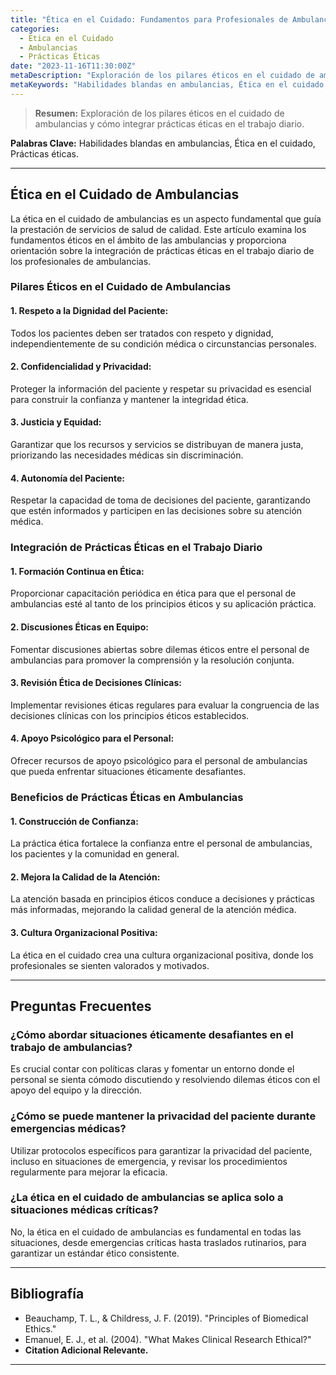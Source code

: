 ```yaml
---
title: "Ética en el Cuidado: Fundamentos para Profesionales de Ambulancias"
categories:
  - Ética en el Cuidado
  - Ambulancias
  - Prácticas Éticas
date: "2023-11-16T11:30:00Z"
metaDescription: "Exploración de los pilares éticos en el cuidado de ambulancias y cómo integrar prácticas éticas en el trabajo diario."
metaKeywords: "Habilidades blandas en ambulancias, Ética en el cuidado, Prácticas éticas"
---
```


> **Resumen:** Exploración de los pilares éticos en el cuidado de ambulancias y cómo integrar prácticas éticas en el trabajo diario.

**Palabras Clave:** Habilidades blandas en ambulancias, Ética en el cuidado, Prácticas éticas.

---

## Ética en el Cuidado de Ambulancias

La ética en el cuidado de ambulancias es un aspecto fundamental que guía la prestación de servicios de salud de calidad. Este artículo examina los fundamentos éticos en el ámbito de las ambulancias y proporciona orientación sobre la integración de prácticas éticas en el trabajo diario de los profesionales de ambulancias.

### Pilares Éticos en el Cuidado de Ambulancias

#### 1. **Respeto a la Dignidad del Paciente:**
Todos los pacientes deben ser tratados con respeto y dignidad, independientemente de su condición médica o circunstancias personales.

#### 2. **Confidencialidad y Privacidad:**
Proteger la información del paciente y respetar su privacidad es esencial para construir la confianza y mantener la integridad ética.

#### 3. **Justicia y Equidad:**
Garantizar que los recursos y servicios se distribuyan de manera justa, priorizando las necesidades médicas sin discriminación.

#### 4. **Autonomía del Paciente:**
Respetar la capacidad de toma de decisiones del paciente, garantizando que estén informados y participen en las decisiones sobre su atención médica.

### Integración de Prácticas Éticas en el Trabajo Diario

#### 1. **Formación Continua en Ética:**
Proporcionar capacitación periódica en ética para que el personal de ambulancias esté al tanto de los principios éticos y su aplicación práctica.

#### 2. **Discusiones Éticas en Equipo:**
Fomentar discusiones abiertas sobre dilemas éticos entre el personal de ambulancias para promover la comprensión y la resolución conjunta.

#### 3. **Revisión Ética de Decisiones Clínicas:**
Implementar revisiones éticas regulares para evaluar la congruencia de las decisiones clínicas con los principios éticos establecidos.

#### 4. **Apoyo Psicológico para el Personal:**
Ofrecer recursos de apoyo psicológico para el personal de ambulancias que pueda enfrentar situaciones éticamente desafiantes.

### Beneficios de Prácticas Éticas en Ambulancias

#### 1. **Construcción de Confianza:**
La práctica ética fortalece la confianza entre el personal de ambulancias, los pacientes y la comunidad en general.

#### 2. **Mejora la Calidad de la Atención:**
La atención basada en principios éticos conduce a decisiones y prácticas más informadas, mejorando la calidad general de la atención médica.

#### 3. **Cultura Organizacional Positiva:**
La ética en el cuidado crea una cultura organizacional positiva, donde los profesionales se sienten valorados y motivados.

---

## Preguntas Frecuentes

### ¿Cómo abordar situaciones éticamente desafiantes en el trabajo de ambulancias?
Es crucial contar con políticas claras y fomentar un entorno donde el personal se sienta cómodo discutiendo y resolviendo dilemas éticos con el apoyo del equipo y la dirección.

### ¿Cómo se puede mantener la privacidad del paciente durante emergencias médicas?
Utilizar protocolos específicos para garantizar la privacidad del paciente, incluso en situaciones de emergencia, y revisar los procedimientos regularmente para mejorar la eficacia.

### ¿La ética en el cuidado de ambulancias se aplica solo a situaciones médicas críticas?
No, la ética en el cuidado de ambulancias es fundamental en todas las situaciones, desde emergencias críticas hasta traslados rutinarios, para garantizar un estándar ético consistente.

---

## Bibliografía

- Beauchamp, T. L., & Childress, J. F. (2019). "Principles of Biomedical Ethics."
- Emanuel, E. J., et al. (2004). "What Makes Clinical Research Ethical?"
- **Citation Adicional Relevante.**

---
